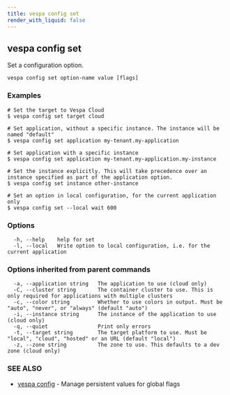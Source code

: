 ```yaml
---
title: vespa config set
render_with_liquid: false
---
```


## vespa config set

Set a configuration option.

```
vespa config set option-name value [flags]
```

### Examples

```
# Set the target to Vespa Cloud
$ vespa config set target cloud

# Set application, without a specific instance. The instance will be named "default"
$ vespa config set application my-tenant.my-application

# Set application with a specific instance
$ vespa config set application my-tenant.my-application.my-instance

# Set the instance explicitly. This will take precedence over an instance specified as part of the application option.
$ vespa config set instance other-instance

# Set an option in local configuration, for the current application only
$ vespa config set --local wait 600

```

### Options

```
  -h, --help    help for set
  -l, --local   Write option to local configuration, i.e. for the current application
```

### Options inherited from parent commands

```
  -a, --application string   The application to use (cloud only)
  -C, --cluster string       The container cluster to use. This is only required for applications with multiple clusters
  -c, --color string         Whether to use colors in output. Must be "auto", "never", or "always" (default "auto")
  -i, --instance string      The instance of the application to use (cloud only)
  -q, --quiet                Print only errors
  -t, --target string        The target platform to use. Must be "local", "cloud", "hosted" or an URL (default "local")
  -z, --zone string          The zone to use. This defaults to a dev zone (cloud only)
```

### SEE ALSO

* [vespa config](vespa_config.html)	 - Manage persistent values for global flags

